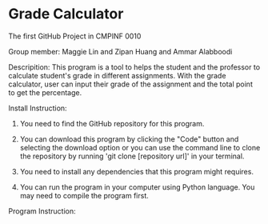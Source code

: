 # Grade Calculator
The first GitHub Project in CMPINF 0010

Group member: Maggie Lin and Zipan Huang and Ammar Alabboodi

Descripition: This program is a tool to helps the student and the professor to calculate student's grade in different assignments. With the grade calculator, user can input their grade of the assignment and the total point to get the percentage. 

Install Instruction: 

1. You need to find the GitHub repository for this program.

2. You can download this program by clicking the "Code" button and selecting the download option or you can use the command line to clone the repository by running 'git clone [repository url]' in your terminal.

3. You need to install any dependencies that this program might requires.

4. You can run the program in your computer using Python language. You may need to compile the program first.

Program Instruction:
